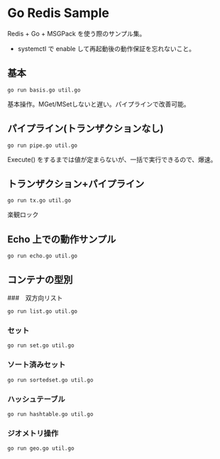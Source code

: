 # Go Redis Sample

Redis + Go + MSGPack を使う際のサンプル集。

- systemctl で enable して再起動後の動作保証を忘れないこと。

## 基本

`go run basis.go util.go`

基本操作。MGet/MSetしないと遅い。パイプラインで改善可能。

## パイプライン(トランザクションなし)

`go run pipe.go util.go`

Execute() をするまでは値が定まらないが、一括で実行できるので、爆速。

## トランザクション+パイプライン

`go run tx.go util.go`

楽観ロック

## Echo 上での動作サンプル

`go run echo.go util.go`

## コンテナの型別

###　双方向リスト

`go run list.go util.go`

### セット

`go run set.go util.go`

### ソート済みセット

`go run sortedset.go util.go`

### ハッシュテーブル

`go run hashtable.go util.go`

### ジオメトリ操作

`go run geo.go util.go`
